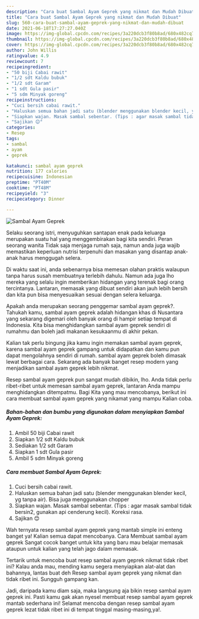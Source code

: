```yaml
---
description: "Cara buat Sambal Ayam Geprek yang nikmat dan Mudah Dibuat"
title: "Cara buat Sambal Ayam Geprek yang nikmat dan Mudah Dibuat"
slug: 560-cara-buat-sambal-ayam-geprek-yang-nikmat-dan-mudah-dibuat
date: 2021-06-18T17:27:27.040Z
image: https://img-global.cpcdn.com/recipes/3a220dcb3f80b8ad/680x482cq70/sambal-ayam-geprek-foto-resep-utama.jpg
thumbnail: https://img-global.cpcdn.com/recipes/3a220dcb3f80b8ad/680x482cq70/sambal-ayam-geprek-foto-resep-utama.jpg
cover: https://img-global.cpcdn.com/recipes/3a220dcb3f80b8ad/680x482cq70/sambal-ayam-geprek-foto-resep-utama.jpg
author: John Willis
ratingvalue: 4.9
reviewcount: 7
recipeingredient:
- "50 biji Cabai rawit"
- "1/2 sdt Kaldu bubuk"
- "1/2 sdt Garam"
- "1 sdt Gula pasir"
- "5 sdm Minyak goreng"
recipeinstructions:
- "Cuci bersih cabai rawit."
- "Haluskan semua bahan jadi satu (blender menggunakan blender kecil, yg tanpa air). Bisa juga menggunakan chopper"
- "Siapkan wajan. Masak sambal sebentar. (Tips : agar masak sambal tidak bersin2, gunakan api cenderung kecil). Koreksi rasa."
- "Sajikan 😊"
categories:
- Resep
tags:
- sambal
- ayam
- geprek

katakunci: sambal ayam geprek 
nutrition: 177 calories
recipecuisine: Indonesian
preptime: "PT40M"
cooktime: "PT48M"
recipeyield: "3"
recipecategory: Dinner

---
```



![Sambal Ayam Geprek](https://img-global.cpcdn.com/recipes/3a220dcb3f80b8ad/680x482cq70/sambal-ayam-geprek-foto-resep-utama.jpg)

Selaku seorang istri, menyuguhkan santapan enak pada keluarga merupakan suatu hal yang menggembirakan bagi kita sendiri. Peran seorang  wanita Tidak saja menjaga rumah saja, namun anda juga wajib memastikan keperluan nutrisi terpenuhi dan masakan yang disantap anak-anak harus menggugah selera.

Di waktu  saat ini, anda sebenarnya bisa memesan olahan praktis walaupun tanpa harus susah membuatnya terlebih dahulu. Namun ada juga lho mereka yang selalu ingin memberikan hidangan yang terenak bagi orang tercintanya. Lantaran, memasak yang dibuat sendiri akan jauh lebih bersih dan kita pun bisa menyesuaikan sesuai dengan selera keluarga. 



Apakah anda merupakan seorang penggemar sambal ayam geprek?. Tahukah kamu, sambal ayam geprek adalah hidangan khas di Nusantara yang sekarang digemari oleh banyak orang di hampir setiap tempat di Indonesia. Kita bisa menghidangkan sambal ayam geprek sendiri di rumahmu dan boleh jadi makanan kesukaanmu di akhir pekan.

Kalian tak perlu bingung jika kamu ingin memakan sambal ayam geprek, karena sambal ayam geprek gampang untuk didapatkan dan kamu pun dapat mengolahnya sendiri di rumah. sambal ayam geprek boleh dimasak lewat berbagai cara. Sekarang ada banyak banget resep modern yang menjadikan sambal ayam geprek lebih nikmat.

Resep sambal ayam geprek pun sangat mudah dibikin, lho. Anda tidak perlu ribet-ribet untuk memesan sambal ayam geprek, lantaran Anda mampu menghidangkan ditempatmu. Bagi Kita yang mau mencobanya, berikut ini cara membuat sambal ayam geprek yang nikamat yang mampu Kalian coba.

<!--inarticleads1-->

##### Bahan-bahan dan bumbu yang digunakan dalam menyiapkan Sambal Ayam Geprek:

1. Ambil 50 biji Cabai rawit
1. Siapkan 1/2 sdt Kaldu bubuk
1. Sediakan 1/2 sdt Garam
1. Siapkan 1 sdt Gula pasir
1. Ambil 5 sdm Minyak goreng




<!--inarticleads2-->

##### Cara membuat Sambal Ayam Geprek:

1. Cuci bersih cabai rawit.
1. Haluskan semua bahan jadi satu (blender menggunakan blender kecil, yg tanpa air). Bisa juga menggunakan chopper
1. Siapkan wajan. Masak sambal sebentar. (Tips : agar masak sambal tidak bersin2, gunakan api cenderung kecil). Koreksi rasa.
1. Sajikan 😊




Wah ternyata resep sambal ayam geprek yang mantab simple ini enteng banget ya! Kalian semua dapat mencobanya. Cara Membuat sambal ayam geprek Sangat cocok banget untuk kita yang baru mau belajar memasak ataupun untuk kalian yang telah jago dalam memasak.

Tertarik untuk mencoba buat resep sambal ayam geprek nikmat tidak ribet ini? Kalau anda mau, mending kamu segera menyiapkan alat-alat dan bahannya, lantas buat deh Resep sambal ayam geprek yang nikmat dan tidak ribet ini. Sungguh gampang kan. 

Jadi, daripada kamu diam saja, maka langsung aja bikin resep sambal ayam geprek ini. Pasti kamu gak akan nyesel membuat resep sambal ayam geprek mantab sederhana ini! Selamat mencoba dengan resep sambal ayam geprek lezat tidak ribet ini di tempat tinggal masing-masing,ya!.


